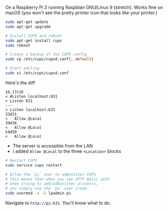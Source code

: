 On a Raspberry Pi 3 running Raspbian GNU/Linux 9 (stretch). Works fine on macOS (you won't see the pretty printer icon that looks like your printer.)

```bash
sudo apt-get update
sudo apt-get upgrade

# Install CUPS and reboot
sudo apt-get install cups
sudo reboot

# Create a backup of the CUPS config
sudo cp /etc/cups/cupsd.conf{,.default}

# Start editing
sudo vi /etc/cups/cupsd.conf
```

Here's the diff

```
16,17c16
< #Listen localhost:631
< Listen 631
---
> Listen localhost:631
33d31
<   Allow @Local
39d36
<   Allow @Local
54d50
<   Allow @Local
```

* The server is accessible from the LAN
* I added `Allow @Local` to the three `<Location>` blocks

```bash
# Restart CUPS
sudo service cups restart

# Allow the `pi` user to administer CUPS
# This means that when you see HTTP Basic auth
# when trying to add/administer printers,
# you simply use the `pi` user creds.
sudo usermod -a -G lpadmin pi
```

Navigate to `http://pi:631`. You'll know what to do. 
